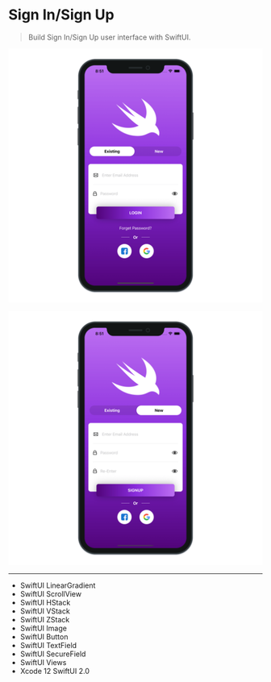 # Sign In/Sign Up

> Build Sign In/Sign Up user interface with SwiftUI.

![Sign In/Sign Up 1](./SignInSignUp_1.png "Sign In/Sign Up 1")

![Sign In/Sign Up 2](./SignInSignUp_2.png "Sign In/Sign Up 2")

---

- SwiftUI LinearGradient
- SwiftUI ScrollView
- SwiftUI HStack
- SwiftUI VStack
- SwiftUI ZStack
- SwiftUI Image
- SwiftUI Button
- SwiftUI TextField
- SwiftUI SecureField
- SwiftUI Views
- Xcode 12 SwiftUI 2.0
